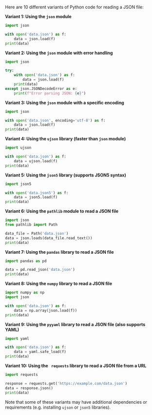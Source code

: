 Here are 10 different variants of Python code for reading a JSON file:

**Variant 1: Using the `json` module**
```python
import json

with open('data.json') as f:
    data = json.load(f)
print(data)
```

**Variant 2: Using the `json` module with error handling**
```python
import json

try:
    with open('data.json') as f:
        data = json.load(f)
    print(data)
except json.JSONDecodeError as e:
    print(f"Error parsing JSON: {e}")
```

**Variant 3: Using the `json` module with a specific encoding**
```python
import json

with open('data.json', encoding='utf-8') as f:
    data = json.load(f)
print(data)
```

**Variant 4: Using the `ujson` library (faster than `json` module)**
```python
import ujson

with open('data.json') as f:
    data = ujson.load(f)
print(data)
```

**Variant 5: Using the `json5` library (supports JSON5 syntax)**
```python
import json5

with open('data.json5') as f:
    data = json5.load(f)
print(data)
```

**Variant 6: Using the `pathlib` module to read a JSON file**
```python
import json
from pathlib import Path

data_file = Path('data.json')
data = json.loads(data_file.read_text())
print(data)
```

**Variant 7: Using the `pandas` library to read a JSON file**
```python
import pandas as pd

data = pd.read_json('data.json')
print(data)
```

**Variant 8: Using the `numpy` library to read a JSON file**
```python
import numpy as np
import json

with open('data.json') as f:
    data = np.array(json.load(f))
print(data)
```

**Variant 9: Using the `pyyaml` library to read a JSON file (also supports YAML)**
```python
import yaml

with open('data.json') as f:
    data = yaml.safe_load(f)
print(data)
```

**Variant 10: Using the ` requests` library to read a JSON file from a URL**
```python
import requests

response = requests.get('https://example.com/data.json')
data = response.json()
print(data)
```

Note that some of these variants may have additional dependencies or requirements (e.g. installing `ujson` or `json5` libraries).